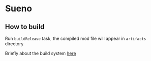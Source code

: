 # Sueno

## How to build
Run `buildRelease` task, the compiled mod file will appear in `artifacts` directory

Briefly about the build system [here](https://github.com/SuenoDev/Sueno/tree/master/docs/buildSystem.md)
